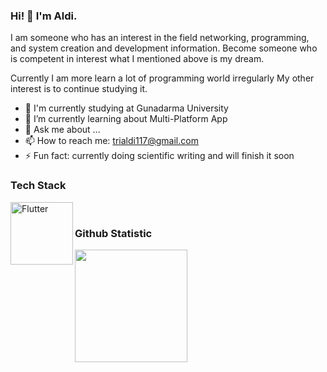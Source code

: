 ### Hi! 👋 I'm Aldi.

I am someone who has an interest in the field networking, programming, and system creation and development information. Become someone who is competent in interest what I mentioned above is my dream. 

Currently I am more learn a lot of programming world irregularly My other interest is to continue studying it.

- 🔭 I'm currently studying at Gunadarma University
- 🌱 I’m currently learning about Multi-Platform App
- 💬 Ask me about ...
- 📫 How to reach me: trialdi117@gmail.com
- ⚡ Fun fact: currently doing scientific writing and will finish it soon

### Tech Stack
<a href="https://flutter.dev/"><img align="left" alt="Flutter" title="Flutter" width="100px" src="https://flutter.dev/assets/images/shared/brand/flutter/logo/flutter-lockup.png"/></a>
<br>

### Github Statistic
<p align="left">
<a href="https://github.com/trialdi">
  <img height="180em" src="https://github-readme-stats-eight-theta.vercel.app/api?username=trialdi&show_icons=true&theme=algolia&include_all_commits=true&count_private=true"/>
</a>
</p>
